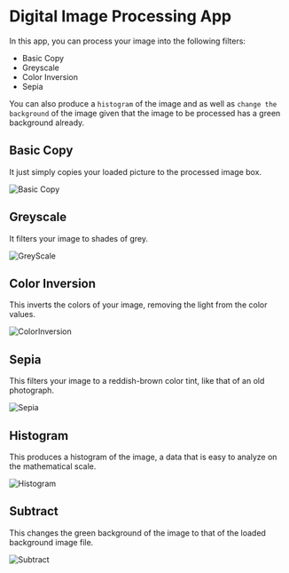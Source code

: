 # Digital Image Processing App

In this app, you can process your image into the following filters:

- Basic Copy
- Greyscale
- Color Inversion
- Sepia 

You can also produce a `histogram` of the image and as well as `change the background` of the image given that the image to be processed has a green background already.

## Basic Copy
It just simply copies your loaded picture to the processed image box.


![Basic Copy](https://user-images.githubusercontent.com/111732588/206436332-8c19d12d-2ccb-43ad-aeb8-2c8383a28505.JPG)

## Greyscale
It filters your image to shades of grey.


![GreyScale](https://user-images.githubusercontent.com/111732588/206436426-e415bcc2-d820-43c3-aaa1-9ed6c878b4c4.JPG)

## Color Inversion
This inverts the colors of your image, removing the light from the color values.


![ColorInversion](https://user-images.githubusercontent.com/111732588/206436529-c4c610eb-9674-4963-8f82-2b98049059d5.JPG)

## Sepia
This filters your image to a reddish-brown color tint, like that of an old photograph.


![Sepia](https://user-images.githubusercontent.com/111732588/206436951-4b716de3-5a3a-4118-aadb-a6d546d1f93d.JPG)

## Histogram 
This produces a histogram of the image, a data that is easy to analyze on the mathematical scale.


![Histogram](https://user-images.githubusercontent.com/111732588/206437128-ee207a49-ac05-408e-bdbf-b167c92fbb37.JPG)

## Subtract 
This changes the green background of the image to that of the loaded background image file.


![Subtract](https://user-images.githubusercontent.com/111732588/206437230-67c4d8c7-9214-4a8f-bd1b-5ed0c3dff10b.JPG)

